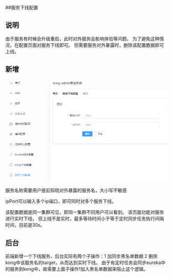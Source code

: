 
##服务下线配置

**说明**
---------------
由于服务有时候会升级重启，此时对外服务会影响体验等问题。
为了避免这种情况，在配置页面对服务下线即可。
但需要服务对外暴露时，删除该配置数据即可上线。


**新增**
---------------
![1171](11_images\11-7.1.png)

服务名称需要用户提前知晓对外暴露的服务名，大小写不敏感

ipPort可以输入多个ip端口，即可同时对多个服务下线。

该配置数据是同一集群可见，即同一集群不同用户可以看到。
该页面功能对服务进行实时下线，
但上线不是实时，最多等待时间小于等于定时同步任务执行间隔时间，目前是30s。



**后台**
-------------
前端新增一个下线服务，后台实际有两个子操作：1 加同步黑名单数据  2 删除kong中该服务名的target，从而达到实时下线。
由于有定时任务会同步eureka中的服务到kong中，故需要上面子操作1加入黑名单数据来阻止这个逻辑。
